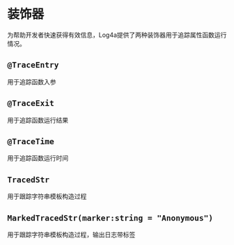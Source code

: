 # 装饰器

为帮助开发者快速获得有效信息，Log4a提供了两种装饰器用于追踪属性函数运行情况。

## `@TraceEntry`

用于追踪函数入参

## `@TraceExit`

用于追踪函数运行结果

## `@TraceTime`

用于追踪函数运行时间

## `TracedStr`

用于跟踪字符串模板构造过程

## `MarkedTracedStr(marker:string = "Anonymous")`

用于跟踪字符串模板构造过程，输出日志带标签